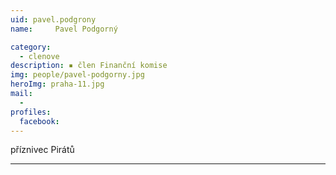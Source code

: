 ```yaml
---
uid: pavel.podgrony
name:     Pavel Podgorný

category:
  - clenove
description: ▪ člen Finanční komise
img: people/pavel-podgorny.jpg
heroImg: praha-11.jpg
mail:
  - 
profiles:
  facebook:
---
```


příznivec Pirátů




---
